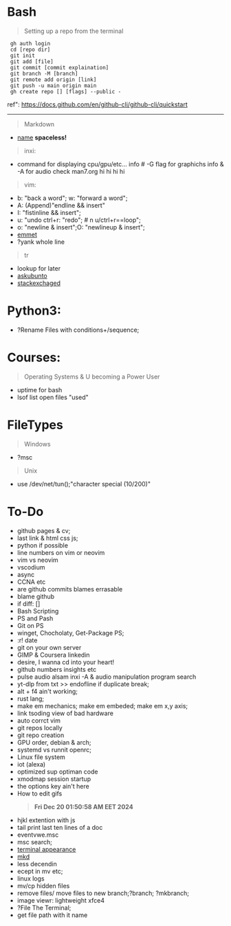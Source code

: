 # Bash  
>   Setting up a repo from the terminal
```
 gh auth login 
 cd [repo dir] 
 git init
 git add [file]
 git commit [commit explaination]
 git branch -M [branch]
 git remote add origin [link]
 git push -u main origin main
 gh create repo [] [flags] --public -

```
ref":     https://docs.github.com/en/github-cli/github-cli/quickstart
________________________
> Markdown
- [name](link) **spaceless!**
>   inxi:
- command for displaying cpu/gpu/etc... info # -G flag for graphichs info & -A for audio check man7.org
hi hi hi hi
> vim:
- b: "back a word"; w: "forward a word";
- A: (Append)"endline && insert"
- I: "fistinline && insert";
- u: "undo ctrl+r: "redo"; # n u/ctrl+r==loop";
- o: "newline & insert";O: "newlineup & insert"; 
- [emmet](https://github.com/mattn/emmet-vim)
- ?yank whole line
> tr 
- lookup for later 
- [askubunto](https://askubuntu.com/questions/80655/how-can-i-check-dependency-list-for-a-deb-package)
- [stackexchaged](https://unix.stackexchange.com/questions/37258/refresh-reload-active-browser-tab-from-command-line?newreg=32a474b4035140e3acff6511ffd207bb)
# Python3:
- ?Rename Files with conditions+/sequence;
# Courses:
> Operating Systems & U becoming a Power User
- uptime for bash
- lsof list open files "used"
# FileTypes
> Windows
- ?msc 
> Unix
- use /dev/net/tun();"character special (10/200)" 
# To-Do
- github pages & cv; 
- last link & html css js;
- python if possible 
- line numbers on vim or neovim
- vim vs neovim 
- vscodium 
- async
- CCNA etc
- are github commits blames errasable
- blame github
- if diff: []
- Bash Scripting
- PS and Pash 
- Git on PS
- winget, Chocholaty, Get-Package PS;
- :r! date
- git on your own server
- GIMP & Coursera linkedin
- desire, I wanna cd into your heart!
- github numbers insights etc 
- pulse audio alsam inxi -A & audio manipulation program search
- yt-dlp from txt >> endofline if duplicate break;
- alt + f4 ain't working;
- rust lang; 
- make em mechanics; make em embeded; make em x,y axis;
- link tsoding view of bad hardware
- auto corrct vim 
- git repos locally
- git repo creation 
- GPU order, debian & arch;
- systemd vs runnit openrc;
- Linux file system
- iot (alexa)
- optimized sup optiman code
- xmodmap session startup
- the options key ain't here 
- How to edit gifs
  > **Fri Dec 20 01:50:58 AM EET 2024**
- hjkl extention with js
- tail print last ten lines of a doc
- eventvwe.msc
- msc search;
- [terminal appearance](https://terminal.sexy)
- [mkd](https://fileinfo.com/extension/mkd)
- less decendin
- ecept in mv etc;
- linux logs
- mv/cp hidden files
- remove files/ move files to new branch;?branch; ?mkbranch;
- image viewr: lightweight xfce4
- ?File The Terminal;
- get file path with it name
